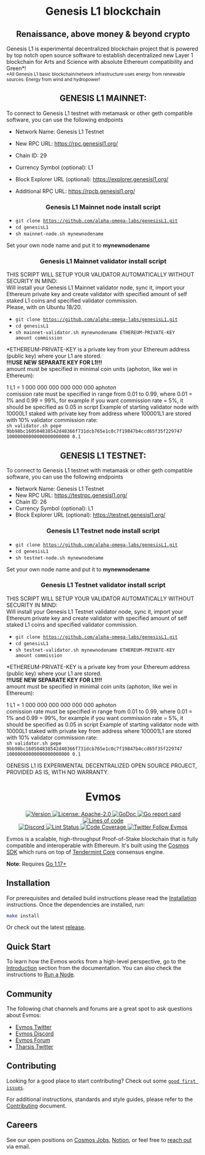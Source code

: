 <div align="center"><h1>Genesis L1 blockchain</h1></div>

<div align="center"><h2>Renaissance, above money & beyond crypto</h2></div>
Genesis L1 is experimental decentralized blockchain project that is powered by top notch open source software to establish decentralized new Layer 1 blockchain for Arts and Science with absolute Ethereum compatibility and Green*!
<br>
<sub>*All Genesis L1 basic blockchain/network infrastructure uses energy from renewable sources: Energy from wind and hydropower!</sub>

<br>

<div align="center"><h2>GENESIS L1 MAINNET:</h2></div>

To connect to Genesis L1 testnet with metamask or other geth compatible software, you can use the following endpoints
+ Network Name: Genesis L1 Testnet
+ New RPC URL: https://rpc.genesisl1.org/
+ Chain ID: 29
+ Currency Symbol (optional): L1
+ Block Explorer URL (optional): https://explorer.genesisl1.org/


+ Additional RPC URL: https://rpcb.genesisl1.org/

<div align="center"><h3>Genesis L1 Mainnet node install script</h3></div>

+ <code>git clone https://github.com/alpha-omega-labs/genesisL1.git </code>
+ <code>cd genesisL1</code>
+ <code>sh mainnet-node.sh mynewnodename</code>

Set your own node name and put it to <strong>mynewnodename</strong>

<div align="center"><h3>Genesis L1 Mainnet validator install script</h3></div>
THIS SCRIPT WILL SETUP YOUR VALIDATOR AUTOMATICALLY WITHOUT SECURITY IN MIND: </br> 
Will install your Genesis L1 Mainnet validator node, sync it, import your Ethereum private key and create validator with specified amount of self staked L1 coins and specified validator commission.</br>
Please, with on Ubuntu 18/20. 

+ <code>git clone https://github.com/alpha-omega-labs/genesisL1.git </code>
+ <code>cd genesisL1</code>
+ <code>sh mainnet-validator.sh mynewnodename ETHEREUM-PRIVATE-KEY amount commission</code>

*ETHEREUM-PRIVATE-KEY is a private key from your Ethereum address (public key) where your L1 are stored. </br>
<strong>!!!USE NEW SEPARATE KEY FOR L1!!! </strong>
</br>
amount must be specified in minimal coin units (aphoton, like wei in Ethereum): </br>

1 L1 = 1 000 000 000 000 000 000 aphoton
</br>
comission rate must be specified in range from 0.01 to 0.99, where 0.01 = 1% and 0.99 = 99%, for example if you want commission rate = 5%, it should be specified as 0.05 in script
Example of starting validator node with 10000L1 staked with private key from address where 100001L1 are stored with 10% validator commission rate:</br>
<code>sh validator.sh pepe 9bb98bc160504838542d40366f731dcb765e1c0c7f19847b4ccd65f35f229747 10000000000000000000000 0.1</code>


<div align="center"><h2>GENESIS L1 TESTNET:</h2></div>

To connect to Genesis L1 testnet with metamask or other geth compatible software, you can use the following endpoints
+ Network Name: Genesis L1 Testnet
+ New RPC URL: https://testrpc.genesisl1.org/
+ Chain ID: 26
+ Currency Symbol (optional): L1
+ Block Explorer URL (optional): https://testnet.genesisl1.org/
 
<div align="center"><h3>Genesis L1 Testnet node install script</h3></div>

+ <code>git clone https://github.com/alpha-omega-labs/genesisL1.git </code>
+ <code>cd genesisL1</code>
+ <code>sh testnet-node.sh mynewnodename</code>

Set your own node name and put it to <strong>mynewnodename</strong>

<div align="center"><h3>Genesis L1 Testnet validator install script</h3></div>
THIS SCRIPT WILL SETUP YOUR VALIDATOR AUTOMATICALLY WITHOUT SECURITY IN MIND: </br> 
Will install your Genesis L1 Testnet validator node, sync it, import your Ethereum private key and create validator with specified amount of self staked L1 coins and specified validator commission.</br>


+ <code>git clone https://github.com/alpha-omega-labs/genesisL1.git </code>
+ <code>cd genesisL1</code>
+ <code>sh testnet-validator.sh mynewnodename ETHEREUM-PRIVATE-KEY amount commission</code>

*ETHEREUM-PRIVATE-KEY is a private key from your Ethereum address (public key) where your L1 are stored. </br>
<strong>!!!USE NEW SEPARATE KEY FOR L1!!! </strong>
</br>
amount must be specified in minimal coin units (aphoton, like wei in Ethereum): </br>

1 L1 = 1 000 000 000 000 000 000 aphoton
</br>
comission rate must be specified in range from 0.01 to 0.99, where 0.01 = 1% and 0.99 = 99%, for example if you want commission rate = 5%, it should be specified as 0.05 in script
Example of starting validator node with 10000L1 staked with private key from address where 100001L1 are stored with 10% validator commission rate:</br>
<code>sh validator.sh pepe 9bb98bc160504838542d40366f731dcb765e1c0c7f19847b4ccd65f35f229747 10000000000000000000000 0.1</code>

GENESIS L1 IS EXPERIMENTAL DECENTRALIZED OPEN SOURCE PROJECT, PROVIDED AS IS, WITH NO WARRANTY.
<!--
parent:
  order: false
-->

<div align="center">
  <h1> Evmos </h1>
</div>

<!-- TODO: add banner -->
<!-- ![banner](docs/ethermint.jpg) -->

<div align="center">
  <a href="https://github.com/tharsis/evmos/releases/latest">
    <img alt="Version" src="https://img.shields.io/github/tag/tharsis/evmos.svg" />
  </a>
  <a href="https://github.com/tharsis/evmos/blob/main/LICENSE">
    <img alt="License: Apache-2.0" src="https://img.shields.io/github/license/tharsis/evmos.svg" />
  </a>
  <a href="https://pkg.go.dev/github.com/tharsis/evmos">
    <img alt="GoDoc" src="https://godoc.org/github.com/tharsis/evmos?status.svg" />
  </a>
  <a href="https://goreportcard.com/report/github.com/tharsis/evmos">
    <img alt="Go report card" src="https://goreportcard.com/badge/github.com/tharsis/evmos"/>
  </a>
  <a href="https://bestpractices.coreinfrastructure.org/projects/5018">
    <img alt="Lines of code" src="https://img.shields.io/tokei/lines/github/tharsis/evmos">
  </a>
</div>
<div align="center">
  <a href="https://discord.gg/trje9XuAmy">
    <img alt="Discord" src="https://img.shields.io/discord/809048090249134080.svg" />
  </a>
  <a href="https://github.com/tharsis/evmos/actions?query=branch%3Amain+workflow%3ALint">
    <img alt="Lint Status" src="https://github.com/tharsis/evmos/actions/workflows/lint.yml/badge.svg?branch=main" />
  </a>
  <a href="https://codecov.io/gh/tharsis/evmos">
    <img alt="Code Coverage" src="https://codecov.io/gh/tharsis/evmos/branch/main/graph/badge.svg" />
  </a>
  <a href="https://twitter.com/EvmosOrg">
    <img alt="Twitter Follow Evmos" src="https://img.shields.io/twitter/follow/EvmosOrg"/>
  </a>
</div>

Evmos is a scalable, high-throughput Proof-of-Stake blockchain that is fully compatible and
interoperable with Ethereum. It's built using the [Cosmos SDK](https://github.com/cosmos/cosmos-sdk/) which runs on top of [Tendermint Core](https://github.com/tendermint/tendermint) consensus engine.

**Note**: Requires [Go 1.17+](https://golang.org/dl/)

## Installation

For prerequisites and detailed build instructions please read the [Installation](https://evmos.dev/quickstart/installation.html) instructions. Once the dependencies are installed, run:

```bash
make install
```

Or check out the latest [release](https://github.com/tharsis/evmos/releases).

## Quick Start

To learn how the Evmos works from a high-level perspective, go to the [Introduction](https://evmos.dev/intro/overview.html) section from the documentation. You can also check the instructions to [Run a Node](https://evmos.dev/quickstart/run_node.html).

## Community

The following chat channels and forums are a great spot to ask questions about Evmos:

- [Evmos Twitter](https://twitter.com/EvmosOrg)
- [Evmos Discord](https://discord.gg/trje9XuAmy)
- [Evmos Forum](https://forum.cosmos.network/c/ethermint)
- [Tharsis Twitter](https://twitter.com/TharsisHQ)

## Contributing

Looking for a good place to start contributing? Check out some [`good first issues`](https://github.com/tharsis/evmos/issues?q=is%3Aopen+is%3Aissue+label%3A%22good+first+issue%22).

For additional instructions, standards and style guides, please refer to the [Contributing](./CONTRIBUTING.md) document.

## Careers

See our open positions on [Cosmos Jobs](https://jobs.cosmos.network/project/evmos-d0sk1uxuh-remote/), [Notion](https://tharsis.notion.site), or feel free to [reach out](mailto:careers@thars.is) via email.
